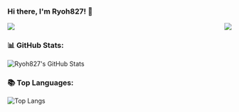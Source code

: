 ### Hi there, I'm Ryoh827! 👋

<p>
  <a href="https://count.getloli.com/"><img src="https://count.getloli.com/get/@ryoh827?theme=rule34"></a>
  <img src="https://weather-icon.journeyad.repl.co/@japan?v=1" align="right">
</p>

### 📊 GitHub Stats: 

![Ryoh827's GitHub Stats](https://github-readme-stats.vercel.app/api?username=Ryoh827&show_icons=true&theme=onedark)

### 📚 Top Languages: 

![Top Langs](https://github-readme-stats.vercel.app/api/top-langs/?username=ryoh827&size_weight=0.5&count_weight=0.5&theme=onedark)

<!--
### 🏆 Trophy: 

[![trophy](https://github-profile-trophy.vercel.app/?username=ryoh827&theme=onedark)](https://github.com/ryo-ma/github-profile-trophy) <br /><br />

**Ryoh827/Ryoh827** is a ✨ _special_ ✨ repository because its `README.md` (this file) appears on your GitHub profile.

Here are some ideas to get you started:

- 🔭 I’m currently working on ...
- 🌱 I’m currently learning ...
- 👯 I’m looking to collaborate on ...
- 🤔 I’m looking for help with ...
- 💬 Ask me about ...
- 📫 How to reach me: ...
- 😄 Pronouns: ...
- ⚡ Fun fact: ...
-->
